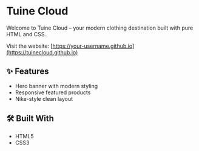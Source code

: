 # Tuine Cloud

Welcome to Tuine Cloud – your modern clothing destination built with pure HTML and CSS.

Visit the website: [https://your-username.github.io](https://tuinecloud.github.io)

## ✨ Features

- Hero banner with modern styling
- Responsive featured products
- Nike-style clean layout

## 🛠️ Built With

- HTML5
- CSS3
